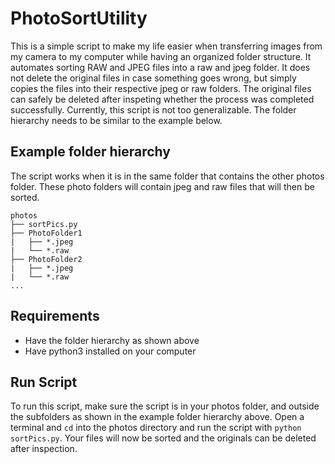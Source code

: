 # PhotoSortUtility
This is a simple script to make my life easier when transferring images from my camera to my computer while having an organized folder structure. It automates sorting RAW and JPEG files into a raw and jpeg folder. It does not delete the original files in case something goes wrong, but simply copies the files into their respective jpeg or raw folders. The original files can safely be deleted after inspeting whether the process was completed successfully. Currently, this script is not too generalizable. The folder hierarchy needs to be similar to the example below. 

## Example folder hierarchy
The script works when it is in the same folder that contains the other photos folder. These photo folders will contain jpeg and raw files that will then be sorted.
```
photos
├── sortPics.py
├── PhotoFolder1
|   ├── *.jpeg
|   └── *.raw
├── PhotoFolder2
|   ├── *.jpeg
|   └── *.raw
...
```

## Requirements
* Have the folder hierarchy as shown above
* Have python3 installed on your computer

## Run Script 
To run this script, make sure the script is in your photos folder, and outside the subfolders as shown in the example folder hierarchy above. Open a terminal and `cd` into the photos directory and run the script with `python sortPics.py`. Your files will now be sorted and the originals can be deleted after inspection. 
